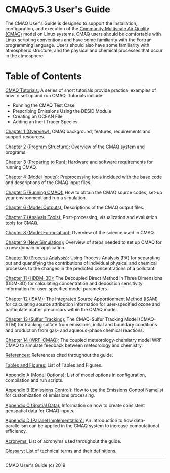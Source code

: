 # CMAQv5.3 User's Guide


The CMAQ User's Guide is designed to support the installation, configuration, and execution of the [Community Multiscale Air Quality (CMAQ)](http://www.epa.gov/cmaq) model on Linux systems. CMAQ users should be comfortable with Linux scripting conventions and have some familiarity with the Fortran programming language. Users should also have some familiarity with atmospheric structure, and the physical and chemical processes that occur in the atmosphere.

# Table of Contents

[CMAQ Tutorials:](Tutorials/README.md) A series of short tutorials provide practical examples of how to set up and run CMAQ. Tutorials include: 
* Running the CMAQ Test Case
* Prescribing Emissions Using the DESID Module 
* Creating an OCEAN File
* Adding an Inert Tracer Species

[Chapter 1 (Overview):](CMAQ_UG_ch01_overview.md) CMAQ background, features, requirements and support resources.

[Chapter 2 (Program Structure):](CMAQ_UG_ch02_program_structure.md) Overview of the CMAQ system and programs.

[Chapter 3 (Preparing to Run):](CMAQ_UG_ch03_preparing_to_run.md) Hardware and software requirements for running CMAQ.

[Chapter 4 (Model Inputs):](CMAQ_UG_ch04_model_inputs.md) Preprocessing tools incldued with the base code and descriptions of the CMAQ input files. 

[Chapter 5 (Running CMAQ):](CMAQ_UG_ch05_running_CMAQ.md) How to obtain the CMAQ source codes, set-up your environment and run a simulation.

[Chapter 6 (Model Outputs):](CMAQ_UG_ch06_model_outputs.md) Descriptions of the CMAQ output files.

[Chapter 7 (Analysis Tools):](CMAQ_UG_ch07_analysis_tools.md) Post-processing, visualization and evaluation tools for CMAQ.

[Chapter 8 (Model Formulation):](CMAQ_UG_ch08_model_formulation.md) Overview of the science used in CMAQ.

[Chapter 9 (New Simulation):](CMAQ_UG_ch09_new_simulation.md) Overview of steps needed to set up CMAQ for a new domain or application.

[Chapter 10 (Process Analysis):](CMAQ_UG_ch10_process_analysis.md) Using Process Analysis (PA) for separating out and quantifying the contributions of individual physical and chemical processes to the changes in the predicted concentrations of a pollutant.

[Chapter 11 (HDDM-3D):](CMAQ_UG_ch11_HDDM-3D.md) The Decoupled Direct Method in Three Dimensions (DDM-3D) for calculating concentration and deposition sensitivity information for user-specified model parameters.

[Chapter 12 (ISAM):](CMAQ_UG_ch12_ISAM.md) The Integrated Source Apportionment Method (ISAM) for calculating source attribution information for user-specified ozone and particulate matter precursors within the CMAQ model.

[Chapter 13 (Sulfur Tracking):](CMAQ_UG_ch13_sulfur_tracking.md) The CMAQ-Sulfur Tracking Model (CMAQ-STM) for tracking sulfate from emissions, initial and boundary conditions and production from gas- and aqueous-phase chemical reactions.

[Chapter 14 (WRF-CMAQ):](CMAQ_UG_ch14_WRF-CMAQ.md) The coupled meteorology-chemistry model WRF-CMAQ to simulate feedback between meteorology and chemistry.

[References:](CMAQ_UG_references.md) References cited throughout the guide.

[Tables and Figures:](CMAQ_UG_tables_figures.md) List of Tables and Figures.

[Appendix A (Model Options):](Appendix/CMAQ_UG_appendixA_model_options.md) List of model options in configuration, compilation and run scripts.

[Appendix B (Emissions Control):](Appendix/CMAQ_UG_appendixB_emissions_control.md) How to use the Emissions Control Namelist for customization of emissions processing.

[Appendix C (Spatial Data):](Appendix/CMAQ_UG_appendixC_spatial_data.md) Information on how to create consistent geospatial data for CMAQ inputs.

[Appendix D (Parallel Implementation):](Appendix/CMAQ_UG_appendixD_parallel_implementation.md) An introduction to how data-parallelism can be applied in the CMAQ system to increase computational efficiency. 

[Acronyms:](CMAQ_UG_acronyms.md) List of acronyms used throughout the guide.

[Glossary:](CMAQ_UG_glossary.md) List of technical terms and their definitions.
***

CMAQ User's Guide (c) 2019<br>
